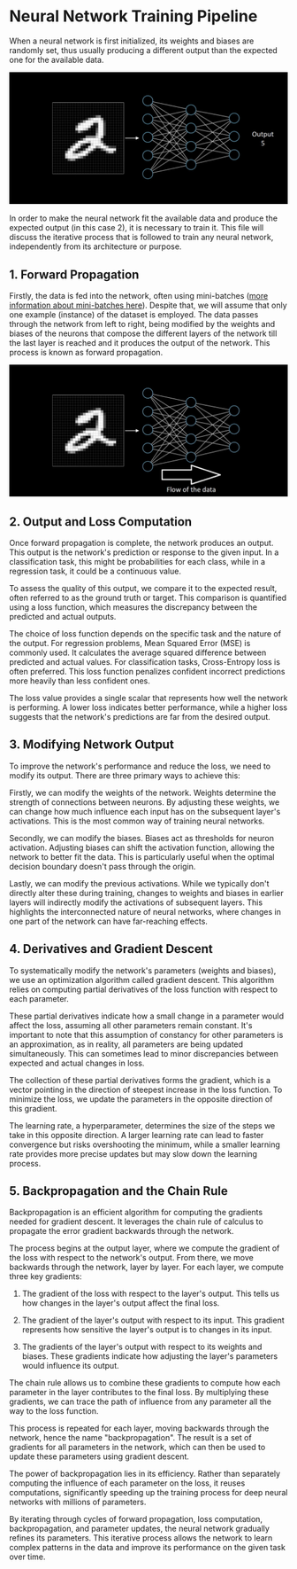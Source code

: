 # Neural Network Training Pipeline

When a neural network is first initialized, its weights and biases are randomly set, thus usually producing a different output than the expected one for the available data. 

![Neural Netwrok mistake](/docs\images\fundamentals\learning\training_pipeline\neural_network_error.jpg)

In order to make the neural network fit the available data and produce the expected output (in this case 2), it is necessary to train it. This file will discuss the iterative process that is followed to train any neural network, independently from its architecture or purpose.

## 1. Forward Propagation

Firstly, the data is fed into the network, often using mini-batches ([more information about mini-batches here](/docs\images\fundamentals\learning\datasets\mini-batches.md)). Despite that, we will assume that only one example (instance) of the dataset is employed. The data passes through the network from left to right, being modified by the weights and biases of the neurons that compose the different layers of the network till the last layer is reached and it produces the output of the network. This process is known as forward propagation.

![Forward propagation](/docs\images\fundamentals\learning\training_pipeline\forward_prop.jpg)

## 2. Output and Loss Computation

Once forward propagation is complete, the network produces an output. This output is the network's prediction or response to the given input. In a classification task, this might be probabilities for each class, while in a regression task, it could be a continuous value.

To assess the quality of this output, we compare it to the expected result, often referred to as the ground truth or target. This comparison is quantified using a loss function, which measures the discrepancy between the predicted and actual outputs.

The choice of loss function depends on the specific task and the nature of the output. For regression problems, Mean Squared Error (MSE) is commonly used. It calculates the average squared difference between predicted and actual values. For classification tasks, Cross-Entropy loss is often preferred. This loss function penalizes confident incorrect predictions more heavily than less confident ones.

The loss value provides a single scalar that represents how well the network is performing. A lower loss indicates better performance, while a higher loss suggests that the network's predictions are far from the desired output.

## 3. Modifying Network Output

To improve the network's performance and reduce the loss, we need to modify its output. There are three primary ways to achieve this:

Firstly, we can modify the weights of the network. Weights determine the strength of connections between neurons. By adjusting these weights, we can change how much influence each input has on the subsequent layer's activations. This is the most common way of training neural networks.

Secondly, we can modify the biases. Biases act as thresholds for neuron activation. Adjusting biases can shift the activation function, allowing the network to better fit the data. This is particularly useful when the optimal decision boundary doesn't pass through the origin.

Lastly, we can modify the previous activations. While we typically don't directly alter these during training, changes to weights and biases in earlier layers will indirectly modify the activations of subsequent layers. This highlights the interconnected nature of neural networks, where changes in one part of the network can have far-reaching effects.

## 4. Derivatives and Gradient Descent

To systematically modify the network's parameters (weights and biases), we use an optimization algorithm called gradient descent. This algorithm relies on computing partial derivatives of the loss function with respect to each parameter.

These partial derivatives indicate how a small change in a parameter would affect the loss, assuming all other parameters remain constant. It's important to note that this assumption of constancy for other parameters is an approximation, as in reality, all parameters are being updated simultaneously. This can sometimes lead to minor discrepancies between expected and actual changes in loss.

The collection of these partial derivatives forms the gradient, which is a vector pointing in the direction of steepest increase in the loss function. To minimize the loss, we update the parameters in the opposite direction of this gradient.

The learning rate, a hyperparameter, determines the size of the steps we take in this opposite direction. A larger learning rate can lead to faster convergence but risks overshooting the minimum, while a smaller learning rate provides more precise updates but may slow down the learning process.

## 5. Backpropagation and the Chain Rule

Backpropagation is an efficient algorithm for computing the gradients needed for gradient descent. It leverages the chain rule of calculus to propagate the error gradient backwards through the network.

The process begins at the output layer, where we compute the gradient of the loss with respect to the network's output. From there, we move backwards through the network, layer by layer. For each layer, we compute three key gradients:

1. The gradient of the loss with respect to the layer's output. This tells us how changes in the layer's output affect the final loss.

2. The gradient of the layer's output with respect to its input. This gradient represents how sensitive the layer's output is to changes in its input.

3. The gradients of the layer's output with respect to its weights and biases. These gradients indicate how adjusting the layer's parameters would influence its output.

The chain rule allows us to combine these gradients to compute how each parameter in the layer contributes to the final loss. By multiplying these gradients, we can trace the path of influence from any parameter all the way to the loss function.

This process is repeated for each layer, moving backwards through the network, hence the name "backpropagation". The result is a set of gradients for all parameters in the network, which can then be used to update these parameters using gradient descent.

The power of backpropagation lies in its efficiency. Rather than separately computing the influence of each parameter on the loss, it reuses computations, significantly speeding up the training process for deep neural networks with millions of parameters.

By iterating through cycles of forward propagation, loss computation, backpropagation, and parameter updates, the neural network gradually refines its parameters. This iterative process allows the network to learn complex patterns in the data and improve its performance on the given task over time.